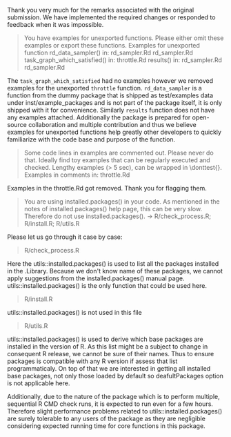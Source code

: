 Thank you very much for the remarks associated with the original submission. 
We have implemented the required changes or responded to feedback when it was
impossible.

> You have examples for unexported functions. Please either omit these
> examples or export these functions.
> Examples for unexported function
>    rd_data_sampler() in:
>      rd_sampler.Rd
>      rd_sampler.Rd
>   task_graph_which_satisfied() in:
>      throttle.Rd
>   results() in:
>      rd_sampler.Rd
>      rd_sampler.Rd

The `task_graph_which_satisfied` had no examples however we removed examples for
the unexported `throttle` function. `rd_data_sampler` is a function from the 
dummy package that is shipped as test/examples data under inst/example_packages
and is not part of the package itself, it is only shipped with it for convenience. 
Similarly `results` function does not have any examples attached. Additionally 
the package is prepared for open-source collaboration and multiple contribution
and thus we believe examples for unexported functions help greatly other developers
to quickly familiarize with the code base and purpose of the function.

> Some code lines in examples are commented out. Please never do that.
> Ideally find toy examples that can be regularly executed and checked.
> Lengthy examples (> 5 sec), can be wrapped in \donttest{}.
> Examples in comments in:
>        throttle.Rd

Examples in the throttle.Rd got removed. Thank you for flagging them.

> You are using installed.packages() in your code. As mentioned in the
> notes of installed.packages() help page, this can be very slow.
> Therefore do not use installed.packages().
> -> R/check_process.R; R/install.R; R/utils.R

Please let us go through it case by case:

> R/check_process.R

Here the utils::installed.packages() is used to list all the packages installed
in the .Library. Because we don't know name of these packages, we cannot apply
suggestions from the installed.packages() manual page. utils::installed.packages()
is the only function that could be used here.

> R/install.R

utils::installed.packages() is not used in this file

> R/utils.R

utils::installed.packages() is used to derive which base packages are installed
in the version of R. As this list might be a subject to change in consequent R
release, we cannot be sure of their names. Thus to ensure packages is compatible
with any R version if assess that list programmaticaly. On top of that we are
interested in getting all installed base packages, not only those loaded by default
so deafultPackages option is not applicable here.


Additionally, due to the nature of the package which is to perform multiple,
sequential R CMD check runs, it is expected to run even for a few hours. 
Therefore slight performance problems related to utils::installed.packages() are
surely tolerable to any users of the package as they are negligible considering
expected running time for core functions in this package.